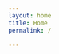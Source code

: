 ```yaml
---
layout: home
title: Home
permalink: /

---
```

<!-- No need to edit this file, change the values in the config instead, and create posts and pages -->
<style>
  background: red !important;
</style>